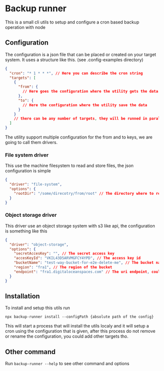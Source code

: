 # Backup runner

This is a small cli utils to setup and configure a cron based backup operation with node

## Configuration

The configuration is a json file that can be placed or created on your target system. It uses a structure like this. (see .config-examples directory)

```json
{
  "cron": "* 1 * * *", // Here you can describe the cron string
  "targets": [
    {
      "from": {
        // Here goes the configuration where the utility gets the data
      },
      "to": {
        // Here the configuration where the utility save the data
      }
    }
    // there can be any number of targets, they will be runned in parallel
  ]
}
```

The utility support multiple configuration for the from and to keys, we are going to call them drivers.

### File system driver

This use the machine filesystem to read and store files, the json configuration is simple

```json
{
  "driver": "file-system",
  "options": {
    "rootDir": "/some/direcotry/from/root" // The directory where to read or store files
  }
}
```

### Object storage driver

This driver use an object storage system with s3 like api, the configuration is something like this

```json
{
  "driver": "object-storage",
  "options": {
    "secretAccesKey": "", // The secret access key
    "accesKeyId": "VKIL43D5ARVMGFCY4YPD", // The access key id
    "bucketName": "test-way-bucket-for-e2e-delete-me", // The bucket name where to get or store the data
    "region": "fra1", // The region of the bucket
    "endpoint": "fra1.digitaloceanspaces.com" // The uri endpoint, could be also "s3.amazonaws.com"
  }
}
```

## Installation

To install and setup this utils run

`npx backup-runner install --configPath {absolute path of the config}`

This will start a process that will install the utils localy and it will setup a cron using the configuration that is given, after this process do not remove or rename the configuration, you could add other targets tho.

## Other command

Run `backup-runner --help` to see other command and options
